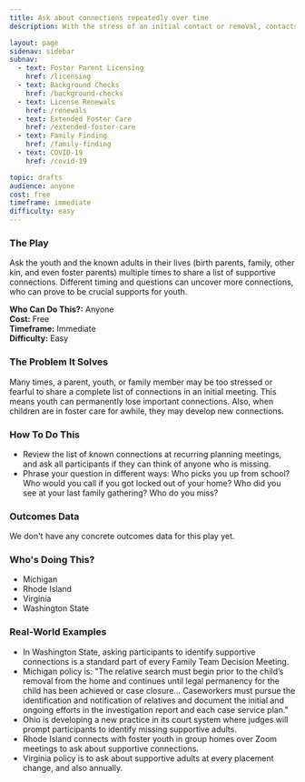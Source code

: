 ```yaml
---
title: Ask about connections repeatedly over time
description: With the stress of an initial contact or removal, contacts may not remember or share connections right away. Repeated inquiries can help flesh out a full network of supportive adults.

layout: page
sidenav: sidebar
subnav:
  - text: Foster Parent Licensing
    href: /licensing
  - text: Background Checks
    href: /background-checks
  - text: License Renewals
    href: /renewals
  - text: Extended Foster Care
    href: /extended-foster-care
  - text: Family Finding
    href: /family-finding
  - text: COVID-19
    href: /covid-19

topic: drafts
audience: anyone
cost: free
timeframe: immediate
difficulty: easy
---
```



### The Play

Ask the youth and the known adults in their lives (birth parents, family, other kin, and even foster parents) multiple times to share a list of supportive connections. Different timing and questions can uncover more connections, who can prove to be crucial supports for youth.

**Who Can Do This?:**
Anyone<br />
**Cost:**
Free<br />
**Timeframe:**
Immediate<br />
**Difficulty:**
Easy<br />

### The Problem It Solves

Many times, a parent, youth, or family member may be too stressed or fearful to share a complete list of connections in an initial meeting. This means youth can permanently lose important connections. Also, when children are in foster care for awhile, they may develop new connections.

### How To Do This

* Review the list of known connections at recurring planning meetings, and ask all participants if they can think of anyone who is missing.
* Phrase your question in different ways: Who picks you up from school? Who would you call if you got locked out of your home? Who did you see at your last family gathering? Who do you miss?


### Outcomes Data

We don't have any concrete outcomes data for this play yet.

### Who's Doing This?

* Michigan
* Rhode Island
* Virginia
* Washington State

### Real-World Examples

* In Washington State, asking participants to identify supportive connections is a standard part of every Family Team Decision Meeting.
* Michigan policy is: "The relative search must begin prior to the child’s removal from the home and continues until legal permanency for the child has been achieved or case closure… Caseworkers must pursue the identification and notification of relatives and document the initial and ongoing efforts in the investigation report and each case service plan."
* Ohio is developing a new practice in its court system where judges will prompt participants to identify missing supportive adults.
* Rhode Island connects with foster youth in group homes over Zoom meetings to ask about supportive connections.
* Virginia policy is to ask about supportive adults at every placement change, and also annually.

